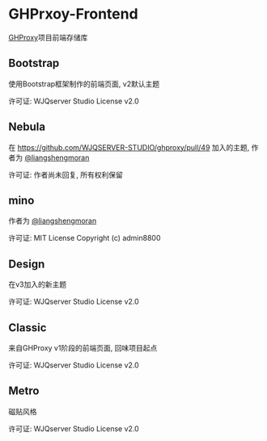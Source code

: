 # GHPrxoy-Frontend

[GHProxy](https://github.com/WJQSERVER/ghproxy)项目前端存储库

## Bootstrap

使用Bootstrap框架制作的前端页面, v2默认主题

许可证: WJQserver Studio License v2.0

## Nebula

在 https://github.com/WJQSERVER-STUDIO/ghproxy/pull/49 加入的主题, 作者为 [@liangshengmoran](https://github.com/liangshengmoran)

许可证: 作者尚未回复, 所有权利保留

## mino

作者为 [@liangshengmoran](https://github.com/admin8800)

许可证: MIT License Copyright (c) admin8800

## Design

在v3加入的新主题

许可证: WJQserver Studio License v2.0

## Classic

来自GHProxy v1阶段的前端页面, 回味项目起点

许可证: WJQserver Studio License v2.0

## Metro

磁贴风格

许可证: WJQserver Studio License v2.0

